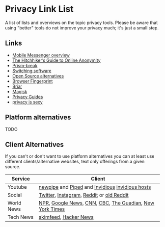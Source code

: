# Privacy Link List

A list of lists and overviews on the topic privacy tools. Please be aware that using "better" tools do not improve your privacy much; it's just a small step.

## Links

- [Mobile Messenger overview](https://www.securemessagingapps.com/)
- [The Hitchhiker’s Guide to Online Anonymity](https://anonymousplanet.org/guide.html)
- [Prism-break](https://prism-break.org/en/all)
- [Switching software](https://switching.software)
- [Open Source alternatives](https://github.com/GorvGoyl/clone-wars)
- [Browser Fingerprint](https://amiunique.org/fp)
- [Briar](https://briarproject.org/)
- [Magisk](https://github.com/topjohnwu/Magisk)
- [Privacy Guides](https://www.privacyguides.org)
- [privacy is sexy](https://privacy.sexy/)

## Platform alternatives

TODO

## Client Alternatives

If you can't or don't want to use platform alternatives you can at least use different clients/alternative websites, text only offerings from a given source.

| Service | Client                          |
|---------|---------------------------------|
| Youtube | [newpipe](https://newpipe.net/) and [Piped](https://github.com/TeamPiped/Piped) and [Invidious](https://github.com/iv-org/invidious) [invidious hosts](https://redirect.invidious.io/) |
| Social  | [Twitter](https://nitter.net), [Instagram](https://bibliogram.art/), [Reddit](https://teddit.net/) or [old Reddit](https://old.reddit.com/) |
| World News | [NPR](https://text.npr.org/), [Google News](http://68k.news/), [CNN](https://lite.cnn.com/en),  [CBC](https://www.cbc.ca/lite/trending-news), [The Guadian](https://guardian.gyford.com/), [New York Times](https://www.nytimes.com/timeswire) |
| Tech News | [skimfeed](https://skimfeed.com/), [Hacker News](https://hackerweb.app/) |

